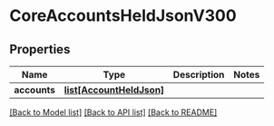 # CoreAccountsHeldJsonV300

## Properties
Name | Type | Description | Notes
------------ | ------------- | ------------- | -------------
**accounts** | [**list[AccountHeldJson]**](AccountHeldJson.md) |  | 

[[Back to Model list]](../README.md#documentation-for-models) [[Back to API list]](../README.md#documentation-for-api-endpoints) [[Back to README]](../README.md)


